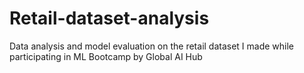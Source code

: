 # Retail-dataset-analysis
Data analysis and model evaluation on the retail dataset I made while participating in ML Bootcamp by Global AI Hub
